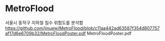 # MetroFlood
서울시 동작구 지하철 침수 위험도를 분석함
https://github.com/jinuew/MetroFlood/blob/c11aa442ad63587f354d807757af17d6e6709b32/MetroFloodPoster.pdf
MetroFloodPoster.pdf
